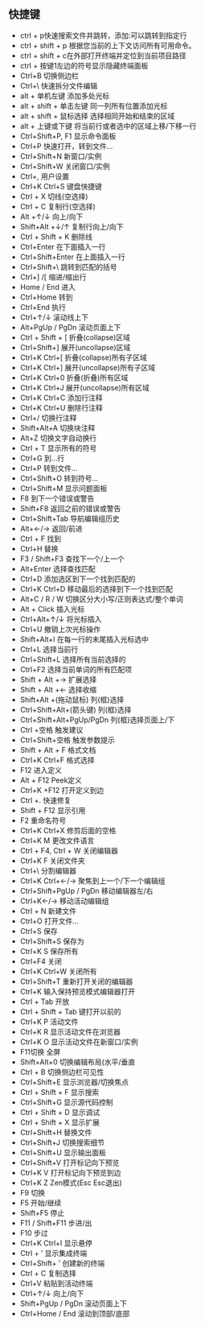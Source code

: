 ## 快捷键
- ctrl + p快速搜索文件并跳转，添加:可以跳转到指定行
- ctrl + shift + p 根据您当前的上下文访问所有可用命令。
- ctrl + shift + c在外部打开终端并定位到当前项目路径
- ctrl + 按键1左边的符号显示隐藏终端面板
- Ctrl+B 切换侧边栏
- Ctrl+\ 快速拆分文件编辑
- alt + 单机左键 添加多处光标
- alt + shift + 单击左键 同一列所有位置添加光标
- alt + shift + 鼠标选择 选择相同开始和结束的区域
- alt + 上键或下键 将当前行或者选中的区域上移/下移一行
- Ctrl+Shift+P, F1	显示命令面板
- Ctrl+P	快速打开，转到文件…
- Ctrl+Shift+N	新窗口/实例
- Ctrl+Shift+W	关闭窗口/实例
- Ctrl+,	用户设置
- Ctrl+K Ctrl+S	键盘快捷键
- Ctrl + X	切线(空选择)
- Ctrl + C	复制行(空选择)
- Alt +↑/↓	向上/向下
- Shift+Alt +↓/↑	复制行向上/向下
- Ctrl + Shift + K	删除线
- Ctrl+Enter	在下面插入一行
- Ctrl+Shift+Enter	在上面插入一行
- Ctrl+Shift+\	跳转到匹配的括号
- Ctrl+] /[	缩进/缩出行
- Home / End	进入
- Ctrl+Home	转到
- Ctrl+End	执行
- Ctrl+↑/↓	滚动线上下
- Alt+PgUp / PgDn	滚动页面上下
- Ctrl + Shift + [	折叠(collapse)区域
- Ctrl+Shift+]	展开(uncollapse)区域
- Ctrl+K Ctrl+[	折叠(collapse)所有子区域
- Ctrl+K Ctrl+]	展开(uncollapse)所有子区域
- Ctrl+K Ctrl+0	折叠(折叠)所有区域
- Ctrl+K Ctrl+J	展开(uncollapse)所有区域
- Ctrl+K Ctrl+C	添加行注释
- Ctrl+K Ctrl+U	删除行注释
- Ctrl+/	切换行注释
- Shift+Alt+A	切换块注释
- Alt+Z	切换文字自动换行
- Ctrl + T	显示所有的符号
- Ctrl+G	到…行
- Ctrl+P	转到文件…
- Ctrl+Shift+O	转到符号…
- Ctrl+Shift+M	显示问题面板
- F8	到下一个错误或警告
- Shift+F8	返回之前的错误或警告
- Ctrl+Shift+Tab	导航编辑组历史
- Alt+←/→	返回/前进
- Ctrl + F	找到
- Ctrl+H	替换
- F3 / Shift+F3	查找下一个/上一个
- Alt+Enter	选择查找匹配
- Ctrl+D	添加选区到下一个找到匹配的
- Ctrl+K Ctrl+D	移动最后的选择到下一个找到匹配
- Alt+C / R / W	切换区分大小写/正则表达式/整个单词
- Alt + Click	插入光标
- Ctrl+Alt+↑/↓	将光标插入
- Ctrl+U	撤销上次光标操作
- Shift+Alt+I	在每一行的末尾插入光标选中
- Ctrl+L	选择当前行
- Ctrl+Shift+L	选择所有当前选择的
- Ctrl+F2	选择当前单词的所有匹配项
- Shift + Alt +→	扩展选择
- Shift + Alt +←	选择收缩
- Shift+Alt +(拖动鼠标)	列(框)选择
- Ctrl+Shift+Alt+(箭头键)	列(框)选择
- Ctrl+Shift+Alt+PgUp/PgDn	列(框)选择页面上/下
- Ctrl +空格	触发建议
- Ctrl+Shift+空格	触发参数提示
- Shift + Alt + F	格式文档
- Ctrl+K Ctrl+F	格式选择
- F12	进入定义
- Alt + F12	Peek定义
- Ctrl+K +F12	打开定义到边
- Ctrl +.	快速修复
- Shift + F12	显示引用
- F2	重命名符号
- Ctrl+K Ctrl+X	修剪后面的空格
- Ctrl+K M	更改文件语言
- Ctrl + F4, Ctrl + W	关闭编辑器
- Ctrl+K F	关闭文件夹
- Ctrl+\	分割编辑器
- Ctrl+K Ctrl+←/→	聚焦到上一个/下一个编辑组
- Ctrl+Shift+PgUp / PgDn	移动编辑器左/右
- Ctrl+K←/→	移动活动编辑组
- Ctrl + N	新建文件
- Ctrl+O	打开文件…
- Ctrl+S	保存
- Ctrl+Shift+S	保存为
- Ctrl+K S	保存所有
- Ctrl+F4	关闭
- Ctrl+K Ctrl+W	关闭所有
- Ctrl+Shift+T	重新打开关闭的编辑器
- Ctrl+K	输入保持预览模式编辑器打开
- Ctrl + Tab	开放
- Ctrl + Shift + Tab	键打开以前的
- Ctrl+K P	活动文件
- Ctrl+K R	显示活动文件在浏览器
- Ctrl+K O	显示活动文件在新窗口/实例
- F11切换	全屏
- Shift+Alt+0	切换编辑布局(水平/垂直
- Ctrl + B	切换侧边栏可见性
- Ctrl+Shift+E	显示浏览器/切换焦点
- Ctrl + Shift + F	显示搜索
- Ctrl+Shift+G	显示源代码控制
- Ctrl + Shift + D	显示调试
- Ctrl + Shift + X	显示扩展
- Ctrl+Shift+H	替换文件
- Ctrl+Shift+J	切换搜索细节
- Ctrl+Shift+U	显示输出面板
- Ctrl+Shift+V	打开标记向下预览
- Ctrl+K V	打开标记向下预览到边
- Ctrl+K Z	Zen模式(Esc Esc退出)
- F9	切换
- F5	开始/继续
- Shift+F5	停止
- F11 / Shift+F11	步进/出
- F10	步过
- Ctrl+K Ctrl+I	显示悬停
- Ctrl + ’	显示集成终端
- Ctrl+Shift+ ’	创建新的终端
- Ctrl + C	复制选择
- Ctrl+V	粘贴到活动终端
- Ctrl+↑/↓	向上/向下
- Shift+PgUp / PgDn	滚动页面上下
- Ctrl+Home / End	滚动到顶部/底部
